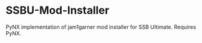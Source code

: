 # SSBU-Mod-Installer
PyNX implementation of jam1garner mod installer for SSB Ultimate. Requires PyNX.
